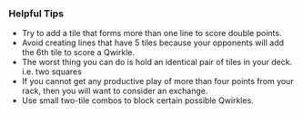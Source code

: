 ### Helpful Tips

- Try to add a tile that forms more than one line to score double points.
- Avoid creating lines that have 5 tiles because your opponents will add the 6th tile to score a Qwirkle.
- The worst thing you can do is hold an identical pair of tiles in your deck. i.e. two squares
- If you cannot get any productive play of more than four points from your rack, then you will want to consider an exchange.
- Use small two-tile combos to block certain possible Qwirkles.
